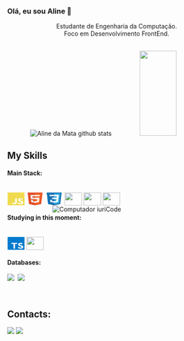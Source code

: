 ### Olá, eu sou Aline 👋



<p align="center"> Estudante de Engenharia da Computação. <br> Foco em Desenvolvimento FrontEnd.</p>&nbsp;

<div align="center">  
  <img width="49%" height="195px" src="https://github-readme-stats.vercel.app/api?username=alinedamata&show_icons=true&count_private=true&hide_border=true&title_color=7209b7&icon_color=7209b7&text_color=c9d1d9&bg_color=0d1117" alt="Aline da Mata github stats" /> 
  <img width="41%" height="195px" src="https://github-readme-stats.vercel.app/api/top-langs/?username=alinedamata&layout=compact&hide_border=true&title_color=7209b7&text_color=7209b7f&bg_color=0d1117" />
</div>



## My Skills

#### Main Stack:

<div style="display: inline_block"><br>
  <img align="center"  height="30" width="40" src="https://raw.githubusercontent.com/devicons/devicon/master/icons/javascript/javascript-plain.svg">
  <img align="center"  height="30" width="40" src="https://raw.githubusercontent.com/devicons/devicon/master/icons/html5/html5-original.svg">
  <img align="center"  height="30" width="40" src="https://raw.githubusercontent.com/devicons/devicon/master/icons/css3/css3-original.svg">
  <img  align="center"  height="30" width="40"  src="https://cdn.jsdelivr.net/gh/devicons/devicon/icons/php/php-original.svg" />
  <img  align="center"  height="30" width="40" src="https://cdn.jsdelivr.net/gh/devicons/devicon/icons/figma/figma-original.svg" />
  <img   align="center"  height="30" width="40" src="https://cdn.jsdelivr.net/gh/devicons/devicon/icons/illustrator/illustrator-plain.svg" />
           
</div>

<img src="https://raw.githubusercontent.com/MicaelliMedeiros/micaellimedeiros/master/image/computer-illustration.png" min-width="400px" max-width="400px" width="400px" align="right" alt="Computador iuriCode">


#### Studying in this moment:

<div style="display: inline_block"><br>
  <img align="center" alt="" height="30" width="40" src="https://raw.githubusercontent.com/devicons/devicon/master/icons/typescript/typescript-plain.svg">
  <img align="center" height="30" width="40" src="https://cdn.jsdelivr.net/gh/devicons/devicon/icons/angularjs/angularjs-original.svg" />
          
</div>


#### Databases:

<a target="_blank"><img src="https://img.shields.io/badge/PostgreSQL-316192?style=for-the-badge&logo=postgresql&logoColor=white" target="_blank"></a>&nbsp;
<a target="_blank"><img src="https://img.shields.io/badge/MySQL-005C84?style=for-the-badge&logo=mysql&logoColor=white" target="_blank"></a>

&nbsp;
&nbsp;

## Contacts:

<div> 
<a href = "mailto:alinedamata2001@gmail.com"> <img src="https://img.shields.io/badge/-Gmail-%23333?style=for-the-badge&logo=gmail&logoColor=white" target="_blank"></a>
<a href="www.linkedin.com/in/aline-da-mata" target="_blank"><img src="https://img.shields.io/badge/-LinkedIn-%230077B5?style=for-the-badge&logo=linkedin&logoColor=white"  target="_blank"></a> 
</div>&nbsp;&nbsp;
